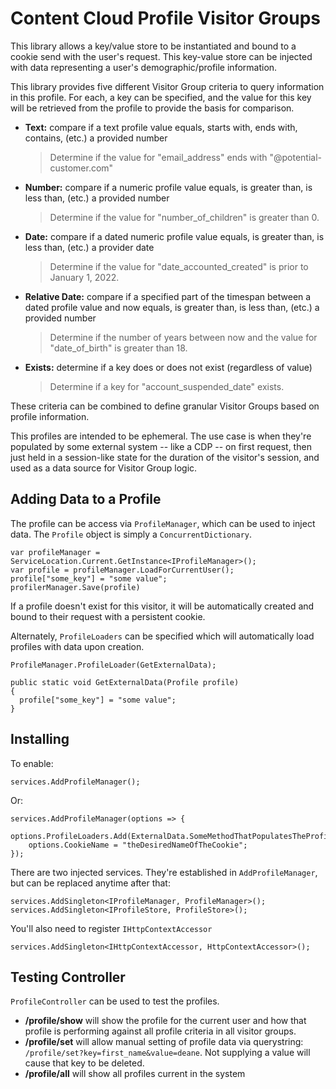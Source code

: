 ﻿# Content Cloud Profile Visitor Groups

This library allows a key/value store to be instantiated and bound to a cookie send with the user's request. This key-value store can be injected with data representing a user's demographic/profile information.

This library provides five different Visitor Group criteria to query information in this profile. For each, a key can be specified, and the value for this key will be retrieved from the profile to provide the basis for comparison.

* **Text:** compare if a text profile value equals, starts with, ends with, contains, (etc.) a provided number
  >Determine if the value for "email_address" ends with "@potential-customer.com"
* **Number:** compare if a numeric profile value equals, is greater than, is less than, (etc.) a provided number
  >Determine if the value for "number_of_children" is greater than 0.
* **Date:** compare if a dated numeric profile value equals, is greater than, is less than, (etc.) a provider date 
  >Determine if the value for "date_accounted_created" is prior to January 1, 2022.
* **Relative Date:** compare if a specified part of the timespan between a dated profile value and now equals, is greater than, is less than, (etc.) a provided number
  >Determine if the number of years between now and the value for "date_of_birth" is greater than 18.
* **Exists:** determine if a key does or does not exist (regardless of value)
  >Determine if a key for "account_suspended_date" exists.

These criteria can be combined to define granular Visitor Groups based on profile information.

This profiles are intended to be ephemeral. The use case is when they're populated by some external system -- like a CDP -- on first request, then just held in a session-like state for the duration of the visitor's session, and used as a data source for Visitor Group logic.

## Adding Data to a Profile

The profile can be access via `ProfileManager`, which can be used to inject data. The `Profile` object is simply a `ConcurrentDictionary`.

```
var profileManager = ServiceLocation.Current.GetInstance<IProfileManager>();
var profile = profileManager.LoadForCurrentUser();
profile["some_key"] = "some value";
profilerManager.Save(profile)
```

If a profile doesn't exist for this visitor, it will be automatically created and bound to their request with a persistent cookie.

Alternately, `ProfileLoaders` can be specified which will automatically load profiles with data upon creation.

```
ProfileManager.ProfileLoader(GetExternalData);

public static void GetExternalData(Profile profile)
{
  profile["some_key"] = "some value";
}

```

## Installing

To enable:

```
services.AddProfileManager();
```

Or:

```
services.AddProfileManager(options => {
    options.ProfileLoaders.Add(ExternalData.SomeMethodThatPopulatesTheProfile);
    options.CookieName = "theDesiredNameOfTheCookie";
});
```

There are two injected services. They're established in `AddProfileManager`, but can be replaced anytime after that:

```
services.AddSingleton<IProfileManager, ProfileManager>();
services.AddSingleton<IProfileStore, ProfileStore>();
```

You'll also need to register `IHttpContextAccessor`

```
services.AddSingleton<IHttpContextAccessor, HttpContextAccessor>();
```


## Testing Controller

`ProfileController` can be used to test the profiles.

* **/profile/show** will show the profile for the current user and how that profile is performing against all profile criteria in all visitor groups.
* **/profile/set** will allow manual setting of profile data via querystring: `/profile/set?key=first_name&value=deane`. Not supplying a value will cause that key to be deleted.
* **/profile/all** will show all profiles current in the system